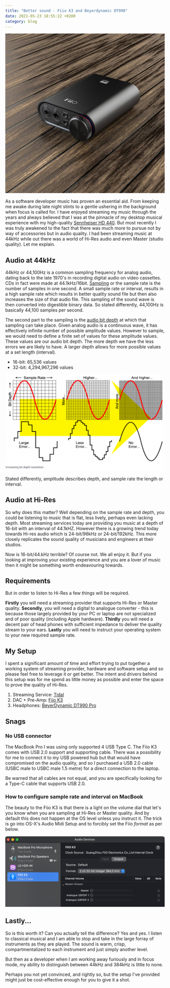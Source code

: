 ```yaml
---
title: "Better sound - Fiio K3 and Beyerdynamic DT990"
date: 2021-05-23 18:55:22 +0200
category: blog 
---
```


![Fiio K3](images/fiiok3.jpg)

As a software developer music has proven an essential aid. From keeping me awake during late night stints to a gentle
ushering in the background when focus is called for. I have enjoyed streaming my music through the years and always
believed that I was at the pinnacle of my desktop musical experience with my high-quality [Sennheiser HD 440](https://www.cnet.com/reviews/sennheiser-hd-448-review/).
But most recently I was truly awakened to the fact that there was much more to pursue not by way of accessories but in audio quality.
I had been streaming music at 44kHz while out there was a world of Hi-Res audio and even Master (studio quality).
Let me explain.

## Audio at 44kHz

44kHz or 44,100Hz is a common sampling frequency for analog audio, dating back to the late 1970's in recording digital
audio on video cassettes. CDs in fact were made at 44.1kHz/16bit. [Sampling](https://www.101computing.net/sampling-sound/)
or the sample rate is the number of samples in one second. A small sample rate or interval, results in a high sample rate
which results in better quality sound file but then also increases the size of that audio file. This sampling of the sound wave is then
converted into digestible binary data. So stated differently, 44,100Hz is basically 44,100 samples per second.

The second part to the sampling is the [audio bit depth](https://www.izotope.com/en/learn/digital-audio-basics-sample-rate-and-bit-depth.html) at which that sampling
can take place. Given analog audio is a continuous wave, it has effectively infinite number of possible amplitude values. However to sample,
we would need to define a finite set of values for these amplitude values. These values are our audio bit depth.
The more depth we have the less errors we are likely to have. A larger depth allows for more possible values at a set length (interval).

- 16-bit: 65,536 values
- 32-bit: 4,294,967,296 values

![Audio bit depth](images/audio_bit_depth.png)

Stated differently, amplitude describes depth, and sample rate the length or interval.

## Audio at Hi-Res

So why does this matter? Well depending on the sample rate and depth, you could be listening to music that is flat,
less lively, perhaps even lacking depth. Most streaming services today are providing you music at a depth of 16-bit
with an interval of 44.1kHZ. However there is a growing trend today towards Hi-res audio which is 24-bit/96kHz
or 24-bit/192kHz. This more closely replicates the sound quality of musicians and engineers at their studios.

Now is 16-bit/44.kHz terrible? Of course not. We all enjoy it. But if you looking at improving your existing experience
and you are a lover of music then it might be something worth endeavouring towards.

## Requirements

But in order to listen to Hi-Res a few things will be required.

**Firstly** you will need a streaming provider that supports Hi-Res or Master quality. **Secondly**, you will need a digital
to analogue converter - this is because those largely provided by your PC or laptop are not specialized and of
poor quality (including Apple hardware). **Thirdly** you will need a decent pair of head phones with sufficient
impedance to deliver the quality stream to your ears. **Lastly** you will need to instruct your operating system to your new
required sample rate.

## My Setup

I spent a significant amount of time and effort trying to put together a working system of streaming provider, hardware
and software setup and so please feel free to leverage it or get better. The intent and drivers behind this setup
was for me spend as little money as possible and enter the space to prove the quality of Hi-Res.

1. Streaming Service: [Tidal](https://tidal.com/)
1. DAC + Pre-Amp: [Fiio K3](https://www.amazon.com/FiiO-Headphone-Amplifier-Computer-Balanced/dp/B07KR3RF4H)
1. Headphones: [BeyerDynamic DT990 Pro](https://www.amazon.com/gp/product/B0011UB9CQ/ref=ppx_yo_dt_b_asin_title_o00_s00?ie=UTF8&psc=1)

## Snags

### No USB connector

The MacBook Pro I was using only supported 4 USB Type C. The Fiio K3 comes with USB 2.0 support and supporting cable.
There was a possibility for me to connect it to my USB powered hub but that would have compromised
on the audio quality, and so I purchased a USB 2.0 cable (USBC male to USBC male 1.5 metre) for a direct connection
to the laptop.

Be warned that all cables are not equal, and you are specifically looking for a Type-C cable that supports USB 2.0.

### How to configure sample rate and interval on MacBook

The beauty to the Fiio K3 is that there is a light on the volume dial that let's you know when you
are sampling at Hi-Res or Master quality. And by default this does not happen at the OS level unless you instruct it.
The trick is go into OS-X's Audio Midi Setup and to forcibly set the Fiio _format_ as per below.

![Example](images/MidiSetup.png)

## Lastly...

So is this worth it? Can you actually tell the difference? Yes and yes.
I listen to classical musical and I am able to stop and take in the large forray of
instruments as they are played. The sound is warm, crisp, compartmentalized to each
instrument and just simply another level.

But then as a developer when I am working away furiously and in focus mode, my ability
to distinguish between 44kHz and 384kHz is little to none.

Perhaps you not yet convinced, and rightly so, but the setup I've provided might just
be cost-effective enough for you to give it a shot.

